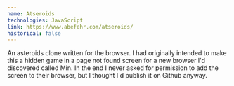 ```yaml
---
name: Atseroids
technologies: JavaScript
link: https://www.abefehr.com/atseroids/
historical: false
---
```


An asteroids clone written for the browser. I had originally intended to make this a hidden game in a page not found screen for a new browser I'd discovered called Min. In the end I never asked for permission to add the screen to their browser, but I thought I'd publish it on Github anyway.
